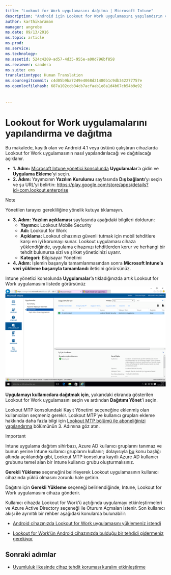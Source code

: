 ```yaml
---
title: "Lookout for Work uygulamasını dağıtma | Microsoft Intune"
description: "Android için Lookout for Work uygulamasını yapılandırın ve dağıtın."
author: karthikaraman
manager: angrobe
ms.date: 09/13/2016
ms.topic: article
ms.prod: 
ms.service: 
ms.technology: 
ms.assetid: 524c4209-ad57-4d35-955e-a00d796bf858
ms.reviewer: sandera
ms.suite: ems
translationtype: Human Translation
ms.sourcegitcommit: c4d05b9ba7249e4068d21480b1c9db342277757e
ms.openlocfilehash: 687a102ccb34cb7acfaab1e8a1d4b67cb54b9e92


---
```


# Lookout for Work uygulamalarını yapılandırma ve dağıtma
Bu makalede, kayıtlı olan ve Android 4.1 veya üstünü çalıştıran cihazlarda Lookout for Work uygulamasının nasıl yapılandırılacağı ve dağıtılacağı açıklanır.

* **1. Adım:**   [Microsoft Intune yönetici konsolunda](https://manage.microsoft.com) **Uygulamalar**’a gidin ve **Uygulama Ekleme**’yi seçin.   
* **2. Adım:**   Yayımcının **Yazılım Kurulumu** sayfasında **Dış bağlantı**’yı seçin ve şu URL'yi belirtin: https://play.google.com/store/apps/details?id=com.lookout.enterprise
>[!NOTE]
>Yönetilen tarayıcı gerekliliğine yönelik kutuya tıklamayın.

* **3. Adım:**   **Yazılım açıklaması** sayfasında aşağıdaki bilgileri doldurun:
  * **Yayımcı:** Lookout Mobile Security
  * **Adı:**   Lookout for Work
  * **Açıklama:**  Lookout cihazınızı güvenli tutmak için mobil tehditlere karşı en iyi korumayı sunar. Lookout uygulaması cihaza yüklendiğinde, uygulama cihazınızı tehditlerden korur ve herhangi bir tehdit bulunursa sizi ve şirket yöneticinizi uyarır.
  * **Kategori:** Bilgisayar Yönetimi
* **4. Adım:** İşlemin başarıyla tamamlanmasından sonra **Microsoft Intune’a veri yükleme başarıyla tamamlandı** iletisini görürsünüz.

Intune yönetici konsolunda **Uygulamalar**’a tıkladığınızda artık Lookout for Work uygulamasını listede görürsünüz ![Lookout for Work uygulamalarını listede gösteren Intune yönetici konsolu uygulamaları sayfasının ekran görüntüsü](../media/mtp/lookout-app-listed-intune-console.png)

**Uygulamayı kullanıcılara dağıtmak için**, yukarıdaki ekranda gösterilen Lookout for Work uygulamasını seçin ve ardından **Dağıtımı Yönet**’i seçin.

Lookout MTP konsolundaki Kayıt Yönetimi seçeneğine eklenmiş olan kullanıcıları seçmeniz gerekir.  Lookout MTP’ye kullanıcı grupları ekleme hakkında daha fazla bilgi için [Lookout MTP bölümü ile aboneliğinizi yapılandırma](set-up-your-subscription-with-lookout-mtp#configure-your-subscription-with-lookout-mtp) bölümünün 3. Adımına göz atın.
>[!IMPORTANT]
> Intune uygulama dağıtım sihirbazı, Azure AD kullanıcı gruplarını tanımaz ve bunun yerine Intune kullanıcı gruplarını kullanır; dolayısıyla [bu](plan-your-user-and-device-groups.md) konu başlığı altında açıklandığı gibi, Lookout MTP konsoluna kayıtlı Azure AD kullanıcı grubunu temel alan bir Intune kullanıcı grubu oluşturmalısınız.

**Gerekli Yükleme** seçeneğini belirleyerek Lookout uygulamasının kullanıcı cihazında yüklü olmasını zorunlu hale getirin.


Dağıtım için **Gerekli Yükleme** seçeneği belirlendiğinde, Intune, Lookout for Work uygulamasını cihaza gönderir.   

Kullanıcı cihazda Lookout for Work’ü açtığında uygulamayı etkinleştirmeleri ve Azure Active Directory seçeneği ile Oturum Açmaları istenir. Son kullanıcı akışı ile ayrıntılı bir rehber aşağıdaki konularda bulunabilir:

* [Android cihazınızda Lookout for Work uygulamasını yüklemeniz istendi](http://docs.microsoft.com/intune/enduser/you-are-prompted-to-install-lookout-for-work-android)

* [Lookout for Work’ün Android cihazınızda bulduğu bir tehdidi gidermeniz gerekiyor](http://docs.microsoft.com/intune/enduser/you-need-to-resolve-a-threat-found-by-lookout-for-work-android)

## Sonraki adımlar
* [Uyumluluk ilkesinde cihaz tehdit koruması kuralını etkinleştirme](enable-device-threat-protection-rule-in-compliance-policy.md)



<!--HONumber=Sep16_HO3-->


